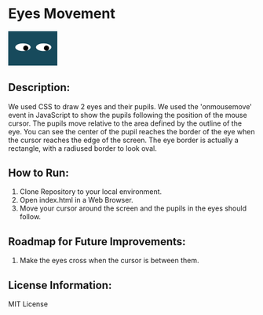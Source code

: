 # Eyes Movement
<img src= "eyes.png" width='100'/>

## Description:
We used CSS to draw 2 eyes and their pupils.  We used the 'onmousemove' event in JavaScript to show the pupils following the position of the mouse cursor.  The pupils move relative to the area defined by the outline of the eye.  You can see the center of the pupil reaches the border of the eye when the cursor reaches the edge of the screen.  The eye border is actually a rectangle, with a radiused border to look oval.

## How to Run:
1. Clone Repository to your local environment.
2. Open index.html in a Web Browser. 
3. Move your cursor around the screen and the pupils in the eyes should follow.

## Roadmap for Future Improvements:
1. Make the eyes cross when the cursor is between them.

## License Information:
MIT License